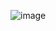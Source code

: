 ![image](https://github.com/JeremiahRanen7/Ranen-portfolio/assets/141173239/957cca1d-bdf9-484a-af1c-2d1c55d6405e)
